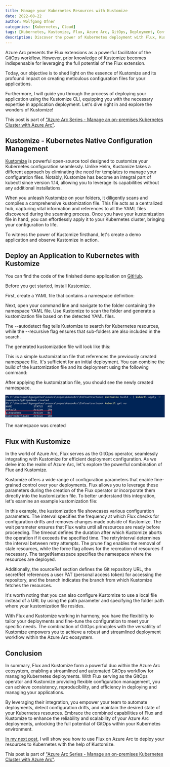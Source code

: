 ```yaml
---
title: Manage your Kubernetes Resources with Kustomize
date: 2022-08-22
author: Wolfgang Ofner
categories: [Kubernetes, Cloud]
tags: [Kubernetes, Kustomize, Flux, Azure Arc, GitOps, Deployment, Configuration Management]
description: Discover the power of Kubernetes deployment with Flux, Kustomize, and Azure Arc. Streamline your GitOps workflow for efficient configuration management in this comprehensive guide.
---
```


Azure Arc presents the Flux extensions as a powerful facilitator of the GitOps workflow. However, prior knowledge of Kustomize becomes indispensable for leveraging the full potential of the Flux extension.

Today, our objective is to shed light on the essence of Kustomize and its profound impact on creating meticulous configuration files for your applications. 

Furthermore, I will guide you through the process of deploying your application using the Kustomize CLI, equipping you with the necessary expertise in application deployment. Let's dive right in and explore the wonders of Kustomize!

This post is part of ["Azure Arc Series - Manage an on-premises Kubernetes Cluster with Azure Arc"](/manage-on-premises-kubernetes-with-azure-arc).

## Kustomize - Kubernetes Native Configuration Management

<a href="https://kustomize.io/" target="_blank" rel="noopener noreferrer">Kustomize</a> is powerful open-source tool designed to customize your Kubernetes configuration seamlessly. Unlike Helm, Kustomize takes a different approach by eliminating the need for templates to manage your configuration files. Notably, Kustomize has become an integral part of kubectl since version 1.14, allowing you to leverage its capabilities without any additional installations.

When you unleash Kustomize on your folders, it diligently scans and compiles a comprehensive kustomization file. This file acts as a centralized hub, capturing vital information and references to all the YAML files discovered during the scanning process. Once you have your kustomization file in hand, you can effortlessly apply it to your Kubernetes cluster, bringing your configuration to life.

To witness the power of Kustomize firsthand, let's create a demo application and observe Kustomize in action.

## Deploy an Application to Kubernetes with Kustomize

You can find the code of the finished demo application on <a href="https://github.com/WolfgangOfner/AzureArc" target="_blank" rel="noopener noreferrer">GitHub</a>.

Before you get started, install <a href="https://kubectl.docs.kubernetes.io/installation/kustomize/" target="_blank" rel="noopener noreferrer">Kustomize</a>.

First, create a YAML file that contains a namespace definition:

<script src="https://gist.github.com/WolfgangOfner/ba40dd8f5d7b838dcfd8f3a670dd1508.js"></script>

Next, open your command line and navigate to the folder containing the namespace YAML file. Use Kustomize to scan the folder and generate a kustomization file based on the detected YAML files.

<script src="https://gist.github.com/WolfgangOfner/f3ad4fa81b46704160dad9f741100b51.js"></script>

The --autodetect flag tells Kustomize to search for Kubernetes resources, while the --recursive flag ensures that sub-folders are also included in the search.

The generated kustomization file will look like this:

<script src="https://gist.github.com/WolfgangOfner/431226a4308db7006e64da51aaf2c057.js"></script>

This is a simple kustomization file that references the previously created namespace file. It's sufficient for an initial deployment. You can combine the build of the kustomization file and its deployment using the following command:

<script src="https://gist.github.com/WolfgangOfner/7c04fe4e4b1363c2df01b11c8e79ceb3.js"></script>

After applying the kustomization file, you should see the newly created namespace.

<div class="col-12 col-sm-10 aligncenter">
  <a href="/assets/img/posts/2022/08/The-namespace-was-created.jpg"><img loading="lazy" src="/assets/img/posts/2022/08/The-namespace-was-created.jpg" alt="The namespace was created" /></a>
  
  <p>
   The namespace was created
  </p>
</div>

## Flux with Kustomize

In the world of Azure Arc, Flux serves as the GitOps operator, seamlessly integrating with Kustomize for efficient deployment configuration. As we delve into the realm of Azure Arc, let's explore the powerful combination of Flux and Kustomize.

Kustomize offers a wide range of configuration parameters that enable fine-grained control over your deployments. Flux allows you to leverage these parameters during the creation of the Flux operator or incorporate them directly into the kustomization file. To better understand this integration, let's examine an example kustomization file:

<script src="https://gist.github.com/WolfgangOfner/441e0ab69f97cf6767e7e4fd245d329e.js"></script>

In this example, the kustomization file showcases various configuration parameters. The interval specifies the frequency at which Flux checks for configuration drifts and removes changes made outside of Kustomize. The wait parameter ensures that Flux waits until all resources are ready before proceeding. The timeout defines the duration after which Kustomize aborts the operation if it exceeds the specified time. The retryInterval determines the interval between retry attempts. The prune flag enables the removal of stale resources, while the force flag allows for the recreation of resources if necessary. The targetNamespace specifies the namespace where the resources are deployed.

Additionally, the sourceRef section defines the Git repository URL, the secretRef references a user PAT (personal access token) for accessing the repository, and the branch indicates the branch from which Kustomize fetches the resources.

It's worth noting that you can also configure Kustomize to use a local file instead of a URL by using the path parameter and specifying the folder path where your kustomization file resides.

With Flux and Kustomize working in harmony, you have the flexibility to tailor your deployments and fine-tune the configuration to meet your specific needs. The combination of GitOps principles with the versatility of Kustomize empowers you to achieve a robust and streamlined deployment workflow within the Azure Arc ecosystem.

## Conclusion

In summary, Flux and Kustomize form a powerful duo within the Azure Arc ecosystem, enabling a streamlined and automated GitOps workflow for managing Kubernetes deployments. With Flux serving as the GitOps operator and Kustomize providing flexible configuration management, you can achieve consistency, reproducibility, and efficiency in deploying and managing your applications. 

By leveraging their integration, you empower your team to automate deployments, detect configuration drifts, and maintain the desired state of your Kubernetes resources. Embrace the combined capabilities of Flux and Kustomize to enhance the reliability and scalability of your Azure Arc deployments, unlocking the full potential of GitOps within your Kubernetes environment.

[In my next post](/secure-application-deployments-azure-arc-flux-gitops), I will show you how to use Flux on Azure Arc to deploy your resources to Kubernetes with the help of Kustomize.

This post is part of ["Azure Arc Series - Manage an on-premises Kubernetes Cluster with Azure Arc"](/manage-on-premises-kubernetes-with-azure-arc).